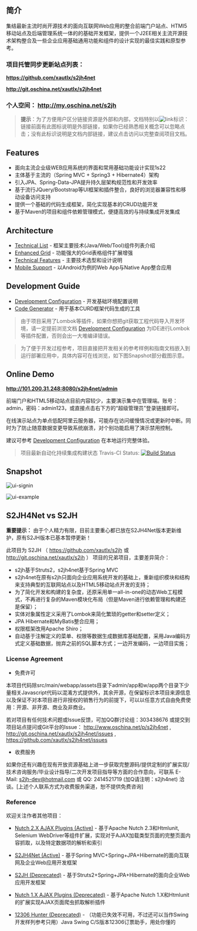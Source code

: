## 简介

集结最新主流时尚开源技术的面向互联网Web应用的整合前端门户站点、HTMl5移动站点及后端管理系统一体的的基础开发框架，提供一个J2EE相关主流开源技术架构整合及一些企业应用基础通用功能和组件的设计实现的最佳实践和原型参考。

### 项目托管同步更新站点列表：

**https://github.com/xautlx/s2jh4net**

**http://git.oschina.net/xautlx/s2jh4net**

### 个人空间： http://my.oschina.net/s2jh

> **提示**：为了方便用户区分链接资源是外部和内部，文档特别以![link](http://git.oschina.net/xautlx/s2jh4net/raw/master/src/main/webapp/docs/markdown/images/link.gif)标识：链接前面有此图标说明是外部链接，如果你已经熟悉相关概念可以忽略点击；没有此标识说明是文档内部链接，建议点击访问以完整查阅项目文档。

## Features

* 面向主流企业级WEB应用系统的界面和常用基础功能设计实现1s22
* 主体基于主流的（Spring MVC + Spring3 + Hibernate4）架构
* 引入JPA、Spring-Data-JPA提升持久层架构规范性和开发效率
* 基于流行JQuery/Bootstrap等UI框架和插件整合，良好的浏览器兼容性和移动设备访问支持
* 提供一个基础的代码生成框架，简化实现基本的CRUD功能开发
* 基于Maven的项目和组件依赖管理模式，便捷高效的与持续集成开发集成

## Architecture

* [Technical List](https://github.com/xautlx/s2jh4net/blob/master/src/main/webapp/docs/markdown/%E6%8A%80%E6%9C%AF%E5%88%97%E8%A1%A8.md) - 框架主要技术(Java/Web/Tool)组件列表介绍
* [Enhanced Grid](https://github.com/xautlx/s2jh4net/blob/master/src/main/webapp/docs/markdown/%E8%A1%A8%E6%A0%BC%E7%BB%84%E4%BB%B6.md) - 功能强大的Grid表格组件扩展增强
* [Technical Features](https://github.com/xautlx/s2jh4net/blob/master/src/main/webapp/docs/markdown/%E6%8A%80%E6%9C%AF%E7%89%B9%E6%80%A7.md) - 主要技术选型和设计说明
* [Mobile Support](https://github.com/xautlx/s2jh4net/blob/master/src/main/webapp/docs/markdown/%E7%A7%BB%E5%8A%A8%E6%94%AF%E6%8C%81.md) - 以Android为例的Web App与Native App整合应用

## Development Guide

* [Development Configuration](https://github.com/xautlx/s2jh4net/blob/master/src/main/webapp/docs/markdown/%E5%BC%80%E5%8F%91%E9%85%8D%E7%BD%AE.md) - 开发基础环境配置说明
* [Code Generator](https://github.com/xautlx/s2jh4net/blob/master/src/main/webapp/docs/markdown/%E4%BB%A3%E7%A0%81%E7%94%9F%E6%88%90.md) - 用于基本CURD框架代码生成的工具

> 由于项目采用了Lombok等插件，如果你想把git获取工程代码导入开发环境，请一定提前浏览文档 [Development Configuration](https://github.com/xautlx/s2jh4net/blob/master/src/main/webapp/docs/markdown/%E5%BC%80%E5%8F%91%E9%85%8D%E7%BD%AE.md) 为IDE进行Lombok等插件配置，否则会出一大堆编译错误。

> 为了便于开发过程参考，项目直接把开发相关的参考样例和指南文档嵌入到运行部署应用中，具体内容可在线浏览，如下图Snapshot部分截图示意。

## Online Demo

**http://101.200.31.248:8080/s2jh4net/admin**

前端门户和HTML5移动站点目前内容较少，主要演示集中在管理端。账号：admin，密码：admin123，或直接点击右下方的“超级管理员”登录链接即可。

在线演示站点为单点低配阿里云服务器，可能存在访问缓慢情况或更新时中断。同时为了防止随意数据变更导致系统崩溃，对个别功能启用了演示禁用控制。

建议可参考 [Development Configuration](https://github.com/xautlx/s2jh4net/blob/master/src/main/webapp/docs/markdown/%E5%BC%80%E5%8F%91%E9%85%8D%E7%BD%AE.md) 在本地运行完整体验。

> 项目最新自动化持续集成构建状态 Travis-CI Status: [![Build Status](https://travis-ci.org/xautlx/s2jh4net.svg?branch=master)](https://travis-ci.org/xautlx/s2jh4net)

## Snapshot

![ui-signin](http://git.oschina.net/xautlx/s2jh4net/raw/master/src/main/webapp/docs/markdown/images/img-0065.jpg)

![ui-example](http://git.oschina.net/xautlx/s2jh4net/raw/master/src/main/webapp/docs/markdown/images/ui-example.jpg)

## S2JH4Net vs S2JH

**重要提示：** 由于个人精力有限，目前主要重心都已放在S2JH4Net版本更新维护，原有S2JH版本已基本暂停更新！

此项目为 S2JH （ https://github.com/xautlx/s2jh 或 http://git.oschina.net/xautlx/s2jh ） 项目的兄弟项目，主要差异简介：

* s2jh基于Struts2，s2jh4net基于Spring MVC
* s2jh4net在原有s2jh只面向企业应用系统开发的基础上，重新组织模块和结构来支持典型的互联网站点以及HTML5移动站点开发的支持；
* 为了简化开发和构建的复杂度，还原采用单一all-in-one的动态Web工程模式，不再进行复杂的Maven模块化布局（但是Maven进行依赖管理和构建还是保留）；
* 实体对象属性定义采用了Lombok来简化繁琐的getter和setter定义；
* JPA Hibernate和MyBatis整合应用；
* 权限框架改用Apache Shiro；
* 自动基于注解定义的菜单、权限等数据生成数据库基础配置，采用Java编码方式定义基础数据，抛弃之前的SQL脚本方式；一边开发编码，一边项目实施；

### License Agreement

* 免费许可

本项目代码除src/main/webapp/assets目录下admin/app和w/app两个目录下少量相关Javascript代码以混淆方式提供外，其余开源，在保留标识本项目来源信息以及保证不对本项目进行非授权的销售行为的前提下，可以以任意方式自由免费使用：开源、非开源、商业及非商业。

若对项目有任何技术问题或Issue反馈，可加QQ群讨论组：303438676 或提交到项目站点提问或Git平台的Issue：
http://www.oschina.net/p/s2jh4net , http://git.oschina.net/xautlx/s2jh4net/issues , https://github.com/xautlx/s2jh4net/issues

* 收费服务

如果你还有兴趣在现有开放资源基础上进一步获取完整源码/提供定制的扩展实现/技术咨询服务/毕业设计指导/二次开发项目指导等方面的合作意向，可联系 E-Mail: s2jh-dev@hotmail.com 或 QQ: 2414521719 (加Q请注明：s2jh4net) 洽谈。[上述个人联系方式为收费服务渠道，恕不提供免费咨询]


### Reference

欢迎关注作者其他项目：

* [Nutch 2.X AJAX Plugins (Active)](https://github.com/xautlx/nutch-ajax) -  基于Apache Nutch 2.3和Htmlunit, Selenium WebDriver等组件扩展，实现对于AJAX加载类型页面的完整页面内容抓取，以及特定数据项的解析和索引

* [S2JH4Net (Active)](https://github.com/xautlx/s2jh4net) -  基于Spring MVC+Spring+JPA+Hibernate的面向互联网及企业Web应用开发框架

* [S2JH (Deprecated)](https://github.com/xautlx/s2jh) -  基于Struts2+Spring+JPA+Hibernate的面向企业Web应用开发框架
 
* [Nutch 1.X AJAX Plugins (Deprecated)](https://github.com/xautlx/nutch-htmlunit) -  基于Apache Nutch 1.X和Htmlunit的扩展实现AJAX页面爬虫抓取解析插件
 
* [12306 Hunter (Deprecated)](https://github.com/xautlx/12306-hunter) - （功能已失效不可用，不过还可以当作Swing开发样列参考只用）Java Swing C/S版本12306订票助手，用处你懂的

